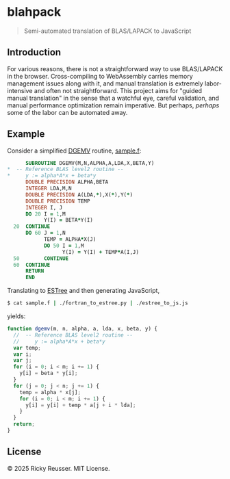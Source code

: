 # blahpack

> Semi-automated translation of BLAS/LAPACK to JavaScript

## Introduction

For various reasons, there is not a straightforward way to use BLAS/LAPACK in the browser. Cross-compiling to WebAssembly carries memory management issues along with it, and manual translation is extremely labor-intensive and often not straightforward. This project aims for "guided manual translation" in the sense that a watchful eye, careful validation, and manual performance optimization remain imperative. But perhaps, *perhaps* some of the labor can be automated away.

## Example

Consider a simplified [DGEMV](https://netlib.org/lapack/explore-html-3.6.1/d7/d15/group__double__blas__level2_gadd421a107a488d524859b4a64c1901a9.html) routine, [sample.f](./sample.f):

```fortran
      SUBROUTINE DGEMV(M,N,ALPHA,A,LDA,X,BETA,Y)
*  -- Reference BLAS level2 routine --
*     y := alpha*A*x + beta*y
      DOUBLE PRECISION ALPHA,BETA
      INTEGER LDA,M,N
      DOUBLE PRECISION A(LDA,*),X(*),Y(*)
      DOUBLE PRECISION TEMP
      INTEGER I, J
      DO 20 I = 1,M
            Y(I) = BETA*Y(I)
  20  CONTINUE
      DO 60 J = 1,N
            TEMP = ALPHA*X(J)
            DO 50 I = 1,M
                  Y(I) = Y(I) + TEMP*A(I,J)
  50        CONTINUE
  60  CONTINUE
      RETURN
      END
```

Translating to [ESTree](https://github.com/estree/estree) and then generating JavaScript,

```bash
$ cat sample.f | ./fortran_to_estree.py | ./estree_to_js.js
```

yields:

```javascript
function dgemv(m, n, alpha, a, lda, x, beta, y) {
  //  -- Reference BLAS level2 routine --
  //     y := alpha*A*x + beta*y
  var temp;
  var i;
  var j;
  for (i = 0; i < m; i += 1) {
    y[i] = beta * y[i];
  }
  for (j = 0; j < n; j += 1) {
    temp = alpha * x[j];
    for (i = 0; i < m; i += 1) {
      y[i] = y[i] + temp * a[j + i * lda];
    }
  }
  return;
}
```

## License

&copy; 2025 Ricky Reusser. MIT License.
